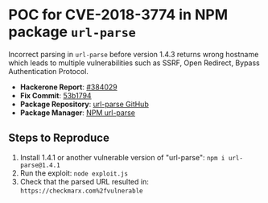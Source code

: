# POC for CVE-2018-3774 in NPM package `url-parse`

Incorrect parsing in `url-parse` before version 1.4.3 returns wrong hostname which leads to multiple vulnerabilities such as SSRF, Open Redirect, Bypass Authentication Protocol.

- **Hackerone Report**: [#384029](https://hackerone.com/reports/384029)
- **Fix Commit**: [53b1794](https://github.com/unshiftio/url-parse/commit/53b1794e54d0711ceb52505e0f74145270570d5a)
- **Package Repository**: [url-parse GitHub](https://github.com/unshiftio/url-parse)
- **Package Manager**: [NPM url-parse](https://www.npmjs.com/package/url-parse)

## Steps to Reproduce

1. Install 1.4.1 or another vulnerable version of "url-parse": `npm i url-parse@1.4.1`
2. Run the exploit: `node exploit.js`
3. Check that the parsed URL resulted in: `https://checkmarx.com%2fvulnerable`

